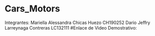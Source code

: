 # Cars_Motors
Integrantes:
Mariella Alessandra Chicas Huezo CH190252
Dario Jeffry Larreynaga Contreras LC132111
#Enlace de Video Demostrativo:

